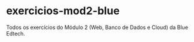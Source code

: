 # exercicios-mod2-blue
Todos os exercícios do Módulo 2 (Web, Banco de Dados e Cloud) da Blue Edtech.
